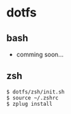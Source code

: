 # dotfs
## bash
- comming soon...

## zsh
```
$ dotfs/zsh/init.sh
$ source ~/.zshrc
$ zplug install
```
